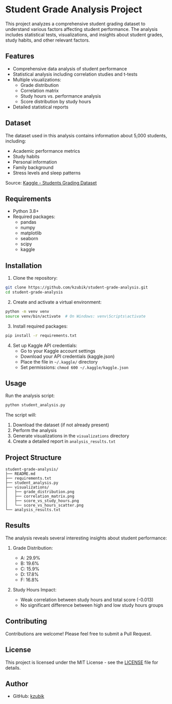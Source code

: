 # Student Grade Analysis Project

This project analyzes a comprehensive student grading dataset to understand various factors affecting student performance. The analysis includes statistical tests, visualizations, and insights about student grades, study habits, and other relevant factors.

## Features

- Comprehensive data analysis of student performance
- Statistical analysis including correlation studies and t-tests
- Multiple visualizations:
  - Grade distribution
  - Correlation matrix
  - Study hours vs. performance analysis
  - Score distribution by study hours
- Detailed statistical reports

## Dataset

The dataset used in this analysis contains information about 5,000 students, including:
- Academic performance metrics
- Study habits
- Personal information
- Family background
- Stress levels and sleep patterns

Source: [Kaggle - Students Grading Dataset](https://www.kaggle.com/datasets/mahmoudelhemaly/students-grading-dataset)

## Requirements

- Python 3.8+
- Required packages:
  - pandas
  - numpy
  - matplotlib
  - seaborn
  - scipy
  - kaggle

## Installation

1. Clone the repository:
```bash
git clone https://github.com/kzubik/student-grade-analysis.git
cd student-grade-analysis
```

2. Create and activate a virtual environment:
```bash
python -m venv venv
source venv/bin/activate  # On Windows: venv\Scripts\activate
```

3. Install required packages:
```bash
pip install -r requirements.txt
```

4. Set up Kaggle API credentials:
   - Go to your Kaggle account settings
   - Download your API credentials (kaggle.json)
   - Place the file in `~/.kaggle/` directory
   - Set permissions: `chmod 600 ~/.kaggle/kaggle.json`

## Usage

Run the analysis script:
```bash
python student_analysis.py
```

The script will:
1. Download the dataset (if not already present)
2. Perform the analysis
3. Generate visualizations in the `visualizations` directory
4. Create a detailed report in `analysis_results.txt`

## Project Structure

```
student-grade-analysis/
├── README.md
├── requirements.txt
├── student_analysis.py
├── visualizations/
│   ├── grade_distribution.png
│   ├── correlation_matrix.png
│   ├── score_vs_study_hours.png
│   └── score_vs_hours_scatter.png
└── analysis_results.txt
```

## Results

The analysis reveals several interesting insights about student performance:

1. Grade Distribution:
   - A: 29.9%
   - B: 19.6%
   - C: 15.9%
   - D: 17.8%
   - F: 16.8%

2. Study Hours Impact:
   - Weak correlation between study hours and total score (-0.013)
   - No significant difference between high and low study hours groups

## Contributing

Contributions are welcome! Please feel free to submit a Pull Request.

## License

This project is licensed under the MIT License - see the [LICENSE](LICENSE) file for details.

## Author

- GitHub: [kzubik](https://github.com/kzubik) 